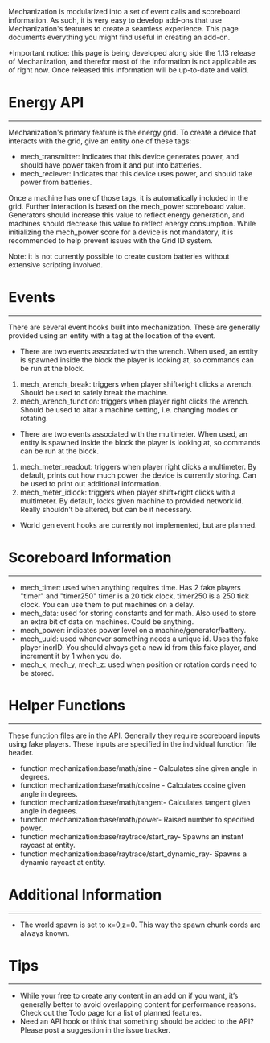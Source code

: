 Mechanization is modularized into a set of event calls and scoreboard information. As such, it is very easy to develop add-ons that use Mechanization's features to create a seamless experience. This page documents everything you might find useful in creating an add-on.

*Important notice: this page is being developed along side the 1.13 release of Mechanization, and therefor most of the information is not applicable as of right now. Once released this information will be up-to-date and valid.

# Energy API
***

Mechanization's primary feature is the energy grid. To create a device that interacts with the grid, give an entity one of these tags:
* mech_transmitter: Indicates that this device generates power, and should have power taken from it and put into batteries.
* mech_reciever: Indicates that this device uses power, and should take power from batteries.

Once a machine has one of those tags, it is automatically included in the grid. Further interaction is based on the mech_power scoreboard value. Generators should increase this value to reflect energy generation, and machines should decrease this value to reflect energy consumption. While initializing the mech_power score for a device is not mandatory, it is recommended to help prevent issues with the Grid ID system.

Note: it is not currently possible to create custom batteries without extensive scripting involved.

# Events
***
There are several event hooks built into mechanization. These are generally provided using an entity with a tag at the location of the event.
* There are two events associated with the wrench. When used, an entity is spawned inside the block the player is looking at, so commands can be run at the block.
1. mech_wrench_break: triggers when player shift+right clicks a wrench. Should be used to safely break the machine.
2. mech_wrench_function: triggers when player right clicks the wrench. Should be used to altar a machine setting, i.e. changing modes or rotating.
* There are two events associated with the multimeter. When used, an entity is spawned inside the block the player is looking at, so commands can be run at the block.
1. mech_meter_readout: triggers when player right clicks a multimeter. By default, prints out how much power the device is currently storing. Can be used to print out additional information.
2. mech_meter_idlock: triggers when player shift+right clicks with a multimeter. By default, locks given machine to provided network id. Really shouldn’t be altered, but can be if necessary.
* World gen event hooks are currently not implemented, but are planned.

# Scoreboard Information
***
* mech_timer: used when anything requires time. Has 2 fake players "timer" and "timer250" timer is a 20 tick clock, timer250 is a 250 tick clock. You can use them to put machines on a delay.
* mech_data: used for storing constants and for math. Also used to store an extra bit of data on machines. Could be anything.
* mech_power: indicates power level on a machine/generator/battery.
* mech_uuid: used whenever something needs a unique id. Uses the fake player incrID. You should always get a new id from this fake player, and increment it by 1 when you do.
* mech_x, mech_y, mech_z: used when position or rotation cords need to be stored.

# Helper Functions
***
These function files are in the API. Generally they require scoreboard inputs using fake players. These inputs are specified in the individual function file header.
* function mechanization:base/math/sine - Calculates sine given angle in degrees.
* function mechanization:base/math/cosine - Calculates cosine given angle in degrees.
* function mechanization:base/math/tangent- Calculates tangent given angle in degrees.
* function mechanization:base/math/power- Raised number to specified power.
* function mechanization:base/raytrace/start_ray- Spawns an instant raycast at entity.
* function mechanization:base/raytrace/start_dynamic_ray- Spawns a dynamic raycast at entity.

# Additional Information
***
* The world spawn is set to x=0,z=0. This way the spawn chunk cords are always known.

# Tips
***
* While your free to create any content in an add on if you want, it’s generally better to avoid overlapping content for performance reasons. Check out the Todo page for a list of planned features.
* Need an API hook or think that something should be added to the API? Please post a suggestion in the issue tracker.
